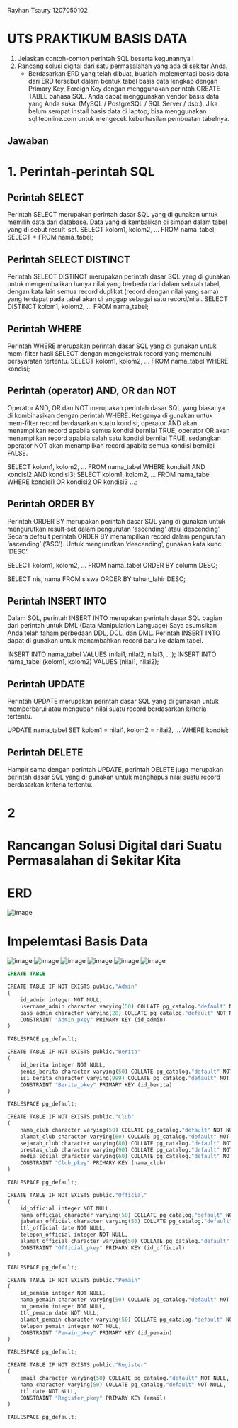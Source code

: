 Rayhan Tsaury 1207050102

# UTS PRAKTIKUM BASIS DATA

1.	Jelaskan contoh-contoh perintah SQL beserta kegunannya !
2.	Rancang solusi digital dari satu permasalahan yang ada di sekitar Anda.
    -	Berdasarkan ERD yang telah dibuat, buatlah implementasi basis data dari ERD tersebut dalam bentuk tabel basis data lengkap dengan Primary Key, Foreign Key dengan menggunakan perintah CREATE TABLE bahasa SQL. Anda dapat menggunakan vendor basis data yang Anda sukai (MySQL / PostgreSQL / SQL Server / dsb.). Jika belum sempat install basis data di laptop, bisa menggunakan sqliteonline.com untuk mengecek keberhasilan pembuatan tabelnya.

## Jawaban

# 1. Perintah-perintah SQL

## Perintah SELECT 
Perintah SELECT merupakan perintah dasar SQL yang di gunakan untuk memilih data dari database. Data yang di kembalikan di simpan dalam tabel yang di sebut result-set. SELECT kolom1, kolom2, … FROM nama_tabel;
SELECT * FROM nama_tabel;
## Perintah SELECT DISTINCT
Perintah SELECT DISTINCT merupakan perintah dasar SQL yang di gunakan untuk mengembalikan hanya nilai yang berbeda dari dalam sebuah tabel, dengan kata lain semua record duplikat (record dengan nilai yang sama) yang terdapat pada tabel akan di anggap sebagai satu record/nilai.
SELECT DISTINCT kolom1, kolom2, … FROM nama_tabel;
## Perintah WHERE
Perintah WHERE merupakan perintah dasar SQL yang di gunakan untuk mem-filter hasil SELECT dengan mengekstrak record yang memenuhi persyaratan tertentu.
SELECT kolom1, kolom2, … FROM nama_tabel WHERE kondisi;
## Perintah (operator) AND, OR dan NOT
Operator AND, OR dan NOT merupakan perintah dasar SQL yang biasanya di kombinasikan dengan perintah WHERE. Ketiganya di gunakan untuk mem-filter record berdasarkan suatu kondisi, operator AND akan menampilkan record apabila semua kondisi bernilai TRUE, operator OR akan menampilkan record apabila salah satu kondisi bernilai TRUE, sedangkan operator NOT akan menampilkan record apabila semua kondisi bernilai FALSE.

SELECT kolom1, kolom2, … FROM nama_tabel WHERE kondisi1 AND kondisi2 AND kondisi3;
SELECT kolom1, kolom2, … FROM nama_tabel WHERE kondisi1 OR kondisi2 OR kondisi3 …;

## Perintah ORDER BY
Perintah ORDER BY merupakan perintah dasar SQL yang di gunakan untuk mengurutkan result-set dalam pengurutan ‘ascending’ atau ‘descending’. Secara default perintah ORDER BY menampilkan record dalam pengurutan ‘ascending’ (‘ASC’). Untuk mengurutkan ‘descending’, gunakan kata kunci ‘DESC’.

SELECT kolom1, kolom2, … FROM nama_tabel ORDER BY column DESC;

SELECT nis, nama FROM siswa ORDER BY tahun_lahir DESC;

##  Perintah INSERT INTO
Dalam SQL, perintah INSERT INTO merupakan perintah dasar SQL bagian dari perintah untuk DML (Data Manipulation Language) Saya asumsikan Anda telah faham perbedaan DDL, DCL, dan DML. Perintah INSERT INTO dapat di gunakan untuk menambahkan record baru ke dalam tabel.

INSERT INTO nama_tabel VALUES (nilai1, nilai2, nilai3, …);
INSERT INTO nama_tabel (kolom1, kolom2) VALUES (nilai1, nilai2);
## Perintah UPDATE
Perintah UPDATE merupakan perintah dasar SQL yang di gunakan untuk memperbarui atau mengubah nilai suatu record berdasarkan kriteria tertentu.

UPDATE nama_tabel SET kolom1 = nilai1, kolom2 = nilai2, … WHERE kondisi;
##  Perintah DELETE
Hampir sama dengan perintah UPDATE, perintah DELETE juga merupakan perintah dasar SQL yang di gunakan untuk menghapus nilai suatu record berdasarkan kriteria tertentu.

# 2

# Rancangan Solusi Digital dari Suatu Permasalahan di Sekitar Kita

# ERD
![image](https://user-images.githubusercontent.com/86096057/164746872-fa471d45-edef-449b-b2e7-5c9dbc4f7b59.png)

# Impelemtasi Basis Data
![image](https://user-images.githubusercontent.com/86096057/164752825-7d6003e5-7f75-4e0a-b245-e3f7713a4991.png)
![image](https://user-images.githubusercontent.com/86096057/164755504-acd5a9f4-7319-4b35-bf5b-0119ac7ea354.png)
![image](https://user-images.githubusercontent.com/86096057/164755974-ccf80756-d130-4fd1-bdb3-c4ffa6813935.png)
![image](https://user-images.githubusercontent.com/86096057/164757088-a3a35777-9c07-4049-bb1d-4deb41318edc.png)
![image](https://user-images.githubusercontent.com/86096057/164757463-7ea4d98a-f800-4b70-accf-0c65d64122e5.png)
![image](https://user-images.githubusercontent.com/86096057/164757910-b385adff-47a9-405a-9e36-77c3a6b81c12.png)

```sql
CREATE TABLE
```
```python
CREATE TABLE IF NOT EXISTS public."Admin"
(
    id_admin integer NOT NULL,
    username_admin character varying(50) COLLATE pg_catalog."default" NOT NULL,
    pass_admin character varying(28) COLLATE pg_catalog."default" NOT NULL,
    CONSTRAINT "Admin_pkey" PRIMARY KEY (id_admin)
)

TABLESPACE pg_default;

CREATE TABLE IF NOT EXISTS public."Berita"
(
    id_berita integer NOT NULL,
    jenis_berita character varying(50) COLLATE pg_catalog."default" NOT NULL,
    isi_berita character varying(999) COLLATE pg_catalog."default" NOT NULL,
    CONSTRAINT "Berita_pkey" PRIMARY KEY (id_berita)
)

TABLESPACE pg_default;

CREATE TABLE IF NOT EXISTS public."Club"
(
    nama_club character varying(50) COLLATE pg_catalog."default" NOT NULL,
    alamat_club character varying(60) COLLATE pg_catalog."default" NOT NULL,
    sejarah_club character varying(80) COLLATE pg_catalog."default" NOT NULL,
    prestas_club character varying(90) COLLATE pg_catalog."default" NOT NULL,
    media_sosial character varying(60) COLLATE pg_catalog."default" NOT NULL,
    CONSTRAINT "Club_pkey" PRIMARY KEY (nama_club)
)

TABLESPACE pg_default;

CREATE TABLE IF NOT EXISTS public."Official"
(
    id_official integer NOT NULL,
    nama_official character varying(50) COLLATE pg_catalog."default" NOT NULL,
    jabatan_official character varying(50) COLLATE pg_catalog."default" NOT NULL,
    ttl_official date NOT NULL,
    telepon_official integer NOT NULL,
    alamat_official character varying(50) COLLATE pg_catalog."default" NOT NULL,
    CONSTRAINT "Official_pkey" PRIMARY KEY (id_official)
)

TABLESPACE pg_default;

CREATE TABLE IF NOT EXISTS public."Pemain"
(
    id_pemain integer NOT NULL,
    nama_pemain character varying(50) COLLATE pg_catalog."default" NOT NULL,
    no_pemain integer NOT NULL,
    ttl_pemain date NOT NULL,
    alamat_pemain character varying(50) COLLATE pg_catalog."default" NOT NULL,
    telepon_pemain integer NOT NULL,
    CONSTRAINT "Pemain_pkey" PRIMARY KEY (id_pemain)
)

TABLESPACE pg_default;

CREATE TABLE IF NOT EXISTS public."Register"
(
    email character varying(50) COLLATE pg_catalog."default" NOT NULL,
    nama character varying(50) COLLATE pg_catalog."default" NOT NULL,
    ttl date NOT NULL,
    CONSTRAINT "Register_pkey" PRIMARY KEY (email)
)

TABLESPACE pg_default;



